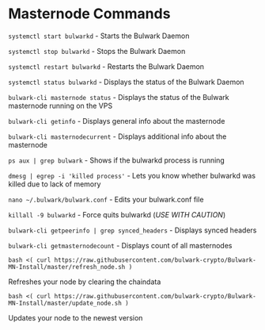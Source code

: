 # Masternode Commands

`systemctl start bulwarkd`
\- Starts the Bulwark Daemon

`systemctl stop bulwarkd`
\- Stops the Bulwark Daemon

`systemctl restart bulwarkd`
\- Restarts the Bulwark Daemon

`systemctl status bulwarkd`
\- Displays the status of the Bulwark Daemon

`bulwark-cli masternode status`
\- Displays the status of the Bulwark masternode running on the VPS

`bulwark-cli getinfo`
\- Displays general info about the masternode

`bulwark-cli masternodecurrent`
\- Displays additional info about the masternode

`ps aux | grep bulwark`
\- Shows if the bulwarkd process is running

`dmesg | egrep -i 'killed process'`
\- Lets you know whether bulwarkd was killed due to lack of memory

`nano ~/.bulwark/bulwark.conf`
\- Edits your bulwark.conf file

`killall -9 bulwarkd`
\- Force quits bulwarkd (*USE WITH CAUTION*)

`bulwark-cli getpeerinfo | grep synced_headers`
\- Displays synced headers

`bulwark-cli getmasternodecount`
\- Displays count of all masternodes

`bash <( curl https://raw.githubusercontent.com/bulwark-crypto/Bulwark-MN-Install/master/refresh_node.sh )`

Refreshes your node by clearing the chaindata

`bash <( curl https://raw.githubusercontent.com/bulwark-crypto/Bulwark-MN-Install/master/update_node.sh )`

Updates your node to the newest version
